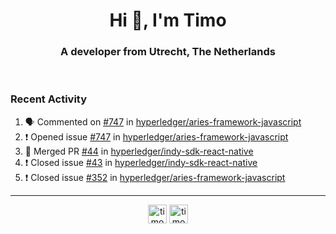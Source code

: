 <h1 align="center">Hi 👋, I'm Timo</h1>
<h3 align="center">A developer from Utrecht, The Netherlands</h3>
<br/>
<!-- https://github.com/rahuldkjain/github-profile-readme-generator --!>

<!--  <p align="left"><img src="https://github-readme-stats.vercel.app/api?username=timoglastra&show_icons=true&count_private=true&" alt="timoglastra" /></p> --!>

<!--
Github language stats
<p align="left"><img src="https://github-readme-stats.vercel.app/api/top-langs/?username=timoglastra&layout=compact" alt="timoglastra" /><p>
-->

<!-- Codestats language stats -->
<!-- <p align="left"><img src="https://codestats-readme.vercel.app/api/top-langs/?username=timoglastra&layout=compact&language_count=12" alt="timoglastra" /><p>    --!>
  
<h3>Recent Activity</h3>

<!--START_SECTION:activity-->
1. 🗣 Commented on [#747](https://github.com/hyperledger/aries-framework-javascript/issues/747) in [hyperledger/aries-framework-javascript](https://github.com/hyperledger/aries-framework-javascript)
2. ❗️ Opened issue [#747](https://github.com/hyperledger/aries-framework-javascript/issues/747) in [hyperledger/aries-framework-javascript](https://github.com/hyperledger/aries-framework-javascript)
3. 🎉 Merged PR [#44](https://github.com/hyperledger/indy-sdk-react-native/pull/44) in [hyperledger/indy-sdk-react-native](https://github.com/hyperledger/indy-sdk-react-native)
4. ❗️ Closed issue [#43](https://github.com/hyperledger/indy-sdk-react-native/issues/43) in [hyperledger/indy-sdk-react-native](https://github.com/hyperledger/indy-sdk-react-native)
5. ❗️ Closed issue [#352](https://github.com/hyperledger/aries-framework-javascript/issues/352) in [hyperledger/aries-framework-javascript](https://github.com/hyperledger/aries-framework-javascript)
<!--END_SECTION:activity-->

---

<p align="center">
<a href="https://twitter.com/timoglastra" target="blank"><img align="center" src="https://cdn.jsdelivr.net/npm/simple-icons@3.0.1/icons/twitter.svg" alt="timoglastra" height="30" width="30" /></a>
<a href="https://linkedin.com/in/timoglastra" target="blank"><img align="center" src="https://cdn.jsdelivr.net/npm/simple-icons@3.0.1/icons/linkedin.svg" alt="timoglastra" height="30" width="30" /></a>
</p>



